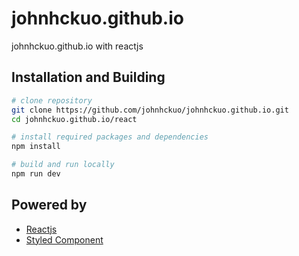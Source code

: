 # johnhckuo.github.io
johnhckuo.github.io with reactjs

## Installation and Building

```bash
# clone repository
git clone https://github.com/johnhckuo/johnhckuo.github.io.git
cd johnhckuo.github.io/react

# install required packages and dependencies
npm install

# build and run locally
npm run dev

```
## Powered by
- [Reactjs](https://reactjs.org/)
- [Styled Component](https://www.styled-components.com/)
